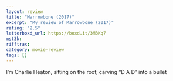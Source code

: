 ```yaml
---
layout: review
title: "Marrowbone (2017)"
excerpt: "My review of Marrowbone (2017)"
rating: "2.5"
letterboxd_url: https://boxd.it/3M3Kq7
mst3k:
rifftrax:
category: movie-review
tags: []
---
```


I’m Charlie Heaton, sitting on the roof, carving “D A D” into a bullet
